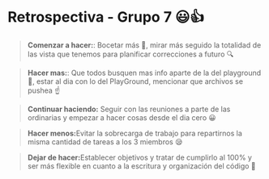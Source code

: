 <h1> Retrospectiva - Grupo 7 😃👍</h1>

<blockquote><b>Comenzar a hacer:</b>: Bocetar más 🎨, mirar más seguido la totalidad de las vista que tenemos para planificar correcciones a futuro 🔍</blockquote>

<blockquote><b>Hacer mas:</b>: Que todos busquen mas info aparte de la del playground 🧐, estar al dia con lo del PlayGround, mencionar que archivos se pushea ☝ </blockquote>

<blockquote><b>Continuar haciendo:</b> Seguir con las reuniones a parte de las ordinarias y empezar a hacer cosas desde el dia cero 😀 </blockquote>

<blockquote><b>Hacer menos:</b>Evitar la sobrecarga de trabajo para repartirnos la misma cantidad de tareas a los 3 miembros 😪 </blockquote>

<blockquote><b>Dejar de hacer:</b>Establecer objetivos y tratar de cumplirlo al 100% y ser más flexible en cuanto a la escritura y organización del código 🚀 </blockquote>
